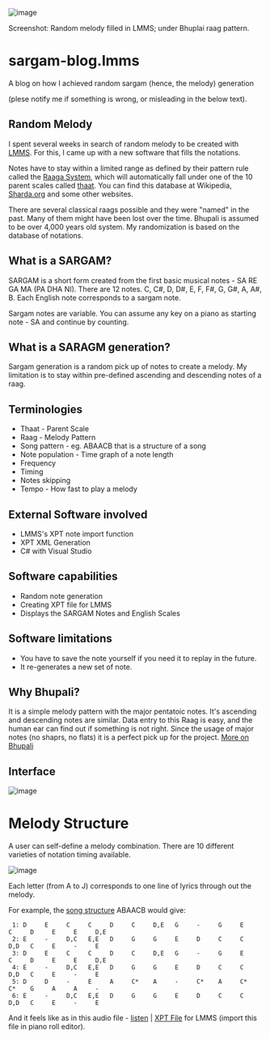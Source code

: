 ![image](https://user-images.githubusercontent.com/5563341/212169242-115c7ad2-4ae9-4aed-99b7-e5f85fb06e4e.png)

Screenshot: Random melody filled in LMMS; under Bhuplai raag pattern.

# sargam-blog.lmms
A blog on how I achieved random sargam (hence, the melody) generation

(plese notify me if something is wrong, or misleading in the below text).

## Random Melody
I spent several weeks in search of random melody to be created with [LMMS](https://lmms.io/).
For this, I came up with a new software that fills the notations.

Notes have to stay within a limited range as defined by their pattern rule called the [Raaga System](https://en.wikipedia.org/wiki/Raga),
which will automatically fall under one of the 10 parent scales called [thaat]().
You can find this database at Wikipedia, [Sharda.org](https://www.sharda.org/raga-taal/) and some other websites.

There are several classical raags possible and they were "named" in the past. Many of them might have been lost over the time.
Bhupali is assumed to be over 4,000 years old system. My randomization is based on the database of notations.

## What is a SARGAM?
SARGAM is a short form created from the first basic musical notes - SA RE GA MA (PA DHA NI).
There are 12 notes. C, C#, D, D#, E, F, F#, G, G#, A, A#, B. Each English note corresponds to a sargam note.

Sargam notes are variable. You can assume any key on a piano as starting note - SA and continue by counting.

## What is a SARAGM generation?
Sargam generation is a random pick up of notes to create a melody.
My limitation is to stay within pre-defined ascending and descending notes of a raag.

## Terminologies
* Thaat - Parent Scale
* Raag - Melody Pattern
* Song pattern - eg. ABAACB that is a structure of a song
* Note population - Time graph of a note length
* Frequency
* Timing
* Notes skipping
* Tempo - How fast to play a melody

## External Software involved
* LMMS's XPT note import function
* XPT XML Generation
* C# with Visual Studio

## Software capabilities
* Random note generation
* Creating XPT file for LMMS
* Displays the SARGAM Notes and English Scales

## Software limitations
* You have to save the note yourself if you need it to replay in the future.
* It re-generates a new set of note.

## Why Bhupali?
It is a simple melody pattern with the major pentatoic notes. It's ascending and descending notes are similar.
Data entry to this Raag is easy, and the human ear can find out if something is not right.
Since the usage of major notes (no shaprs, no flats) it is a perfect pick up for the project.
[More on Bhupali](https://en.wikipedia.org/wiki/Bhoopali)

## Interface

![image](https://user-images.githubusercontent.com/5563341/212173212-d9da35c9-4f06-453a-828a-08ada9a0052d.png)

# Melody Structure
A user can self-define a melody combination. There are 10 different varieties of notation timing available.

![image](https://user-images.githubusercontent.com/5563341/212174928-c9c20afd-eacd-495f-8a97-1ce7ae26769f.png)

Each letter (from A to J) corresponds to one line of lyrics through out the melody.

For example, the [song structure](https://en.wikipedia.org/wiki/Song_structure) ABAACB would give:
```
 1: D     E     C     C     D     C     D,E   G     -     G     E     C     D     E     E     D,E  
 2: E     -     D,C   E,E   D     G     G     E     D     C     C     D,D   C     E     -     E    
 3: D     E     C     C     D     C     D,E   G     -     G     E     C     D     E     E     D,E  
 4: E     -     D,C   E,E   D     G     G     E     D     C     C     D,D   C     E     -     E    
 5: D     D     -     E     A     C*    A     -     C*    A     C*    C*    G     A     A     -    
 6: E     -     D,C   E,E   D     G     G     E     D     C     C     D,D   C     E     -     E    
 ```
 
 And it feels like as in this audio file - [listen](random.ogg) | [XPT File](random.xpt) for LMMS (import this file in piano roll editor).
